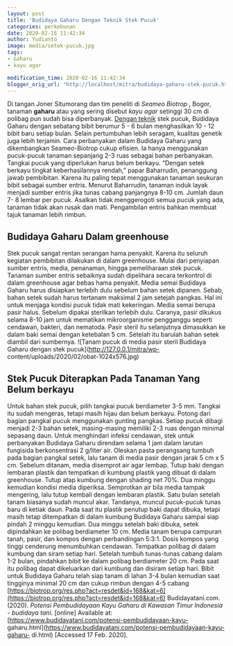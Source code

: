 ```yaml
---
layout: post
title: 'Budidaya Gaharu Dengan Teknik Stek Pucuk'
categories: perkebunan
date: 2020-02-16 11:42:34
author: Yudianto
image: media/setek-pucuk.jpg
tags:
- Gaharu
- kayu agar

modification_time: 2020-02-16 11:42:34
blogger_orig_url: "http://localhost/mitra/budidaya-gaharu-stek-pucuk.html"
---
```


Di tangan Joner Situmorang dan tim peneliti di _Seameo Biotrop_ , Bogor,
tanaman **gaharu** atau yang sering disebut _kayu agar_ setinggi 30 cm di
polibag pun sudah bisa diperbanyak. [Dengan
teknik](http://127.0.0.1/mitra/budidaya-manggis-dengan-teknik-kaki.html) stek
pucuk, Budidaya Gaharu dengan sebatang bibit berumur 5 - 6 bulan menghasilkan
10 - 12 bibit baru setiap bulan. Selain pertumbuhan lebih seragam, kualitas
genetik juga lebih terjamin. Cara perbanyakan dalam Budidaya Gaharu yang
dikembangkan Seameo-Biotrop cukup efisien. Ia hanya menggunakan pucuk-pucuk
tanaman sepanjang 2-3 ruas sebagai bahan perbanyakan. Tangkai pucuk yang
diperlukan harus belum berkayu. “Dengan setek berkayu tingkat keberhasilannya
rendah,” papar Baharrudin, penanggung jawab pembibitan. Karena itu paling
tepat menggunakan tanaman seukuran bibit sebagai sumber entris. Menurut
Baharrudin, tanaman induk layak menjadi sumber entris jika tunas cabang
panjangnya 8-10 cm. Jumlah daun 7- 8 lembar per pucuk. Asalkan tidak
menggerogoti semua pucuk yang ada, tanaman tidak akan rusak dan mati.
Pengambilan entris bahkan membuat tajuk tanaman lebih rimbun.

## Budidaya Gaharu Dalam greenhouse

Stek pucuk sangat rentan serangan hama penyakit. Karena itu seluruh kegiatan
pembibitan dilakukan di dalam greenhouse. Mulai dari penyiapan sumber entris,
media, penanaman, hingga pemeliharaan stek pucuk. Tanaman sumber entris
sebaiknya sudah dipelihara secara terkontrol di dalam greenhouse agar bebas
hama penyakit. Media semai Budidaya Gaharu harus disiapkan terlebih dulu
sebelum bahan setek dipanen. Sebab, bahan setek sudah harus tertanam maksimal
2 jam setejah pangkas. Hal ini untuk menjaga kondisi pucuk tidak mati
kekeringan. Media semai berupa pasir halus. Sebelum dipakai sterilkan terlebih
dulu. Caranya, pasir dikukus selama 8-10 jam untuk mematikan mikroorganisme
pengganggu seperti cendawan, bakteri, dan nematoda. Pasir steril itu
selanjutnya dimasukkan ke dalam baki semai dengan ketebalan 5 cm. Setelah itu
barulah bahan setek diambil dari sumbernya. ![Tanam pucuk di media pasir
steril Budidaya Gaharu dengan stek pucuk](http://127.0.0.1/mitra/wp-
content/uploads/2020/02/obat-1024x576.jpg)

## Stek Pucuk Diterapkan Pada Tanaman Yang Belum berkayu

Untuk bahan stek pucuk, pilih tangkai pucuk berdiameter 3-5 mm. Tangkai itu
sudah mengeras, tetapi masih hijau dan belum berkayu. Potong dari bagian
pangkal pucuk menggunakan gunting pangkas. Setiap pucuk dibagi menjadi 2-3
bahan setek, masing-masing memiliki 2-3 ruas dengan minimal sepasang daun.
Untuk menghindari infeksi cendawan, stek untuk perbanyakan Budidaya Gaharu
direndam selama 1 jam dalam larutan fungisida berkonsentrasi 2 g/liter air.
Oleskan pasta perangsang tumbuh pada bagian pangkal setek, lalu tanam di media
pasir dengan jarak 5 cm x 5 cm. Sebelum ditanam, media disemprot air agar
lembap. Tutup baki dengan lembaran plastik dan tempatkan di kumbung plastik
yang dibuat di dalam greenhouse. Tutup atap kumbung dengan shading net 70%.
Dua minggu kemudian kondisi media diperiksa. Semprotkan air bila media tampak
mengering, lalu tutup kembali dengan lembaran plastik. Satu bulan setelah
tanam biasanya sudah muncul akar. Tandanya, muncul pucuk-pucuk tunas baru di
ketiak daun. Pada saat itu plastik penutup baki dapat dibuka, tetapi masih
tetap ditempatkan di dalam kumbung Budidaya Gaharu sampai siap pindah 2 minggu
kemudian. Dua minggu setelah baki dibuka, setek dipindahkan ke polibag
berdiameter 10 cm. Media tanam berupa campuran tanah, pasir, dan kompos dengan
perbandingan 5:3:1. Dosis kompos yang tinggi cenderung menumbuhkan cendawan.
Tempatkan polibag di dalam kumbung dan siram setiap hari. Setelah tumbuh
tunas-tunas cabang dalam 1-2 bulan, pindahkan bibit ke dalam polibag
berdiameter 20 cm. Pada saat itu polibag dapat dikeluarkan dari kumbung dan
disiram setiap hari. Bibit untuk Budidaya Gaharu telah siap tanam di lahan 3-4
bulan kemudian saat tingginya minimal 20 cm dan cukup rimbun dengan 4-5 cabang
[https://biotrop.org/res.php?act=resdet&id=168&kat=6](https://biotrop.org/res.php?act=resdet&id=168&kat=6)
Budidayatani.com. (2020). _Potensi Pembudidayaan Kayu Gaharu di Kawasan Timur
Indonesia - budidaya tani_. [online] Available at:
[https://www.budidayatani.com/potensi-pembudidayaan-kayu-
gaharu.html](https://www.budidayatani.com/potensi-pembudidayaan-kayu-gaharu-
di.html) [Accessed 17 Feb. 2020].


